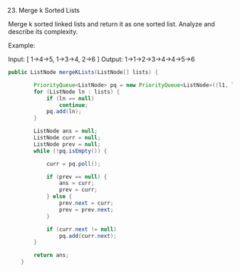 23. Merge k Sorted Lists

Merge k sorted linked lists and return it as one sorted list. Analyze and describe its complexity.

Example:

Input:
[
  1->4->5,
  1->3->4,
  2->6
]
Output: 1->1->2->3->4->4->5->6

````java
public ListNode mergeKLists(ListNode[] lists) {

		PriorityQueue<ListNode> pq = new PriorityQueue<ListNode>((l1, l2) -> l1.val - l2.val);
		for (ListNode ln : lists) {
			if (ln == null)
				continue;
			pq.add(ln);
		}

		ListNode ans = null;
		ListNode curr = null;
		ListNode prev = null;
		while (!pq.isEmpty()) {

			curr = pq.poll();

			if (prev == null) {
				ans = curr;
				prev = curr;
			} else {
				prev.next = curr;
				prev = prev.next;
			}

			if (curr.next != null)
				pq.add(curr.next);
		}

		return ans;
	}
````